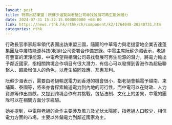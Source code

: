 ```yaml
---
layout: post
title: 特首出訪東盟｜阮蘇少湄冀與老撾公司尋找發展可再生能源潛力
date: 2024-07-31 15:32:15.000000000 +08:00
link: https://news.rthk.hk/rthk/ch/component/k2/1764048-20240731.htm
categories: rthk
---
```


行政長官李家超率領代表團出訪東盟三國，隨團的中華電力與老撾當地企業吉達蓬集團及中廣核能源科技(老撾)公司簽署合作備忘錄。中電主席阮蘇少湄表示，老撾有豐富的潔淨能源，中電希望與相關公司尋找發展可再生能源的潛力，將電力輸出予鄰近國家，指相關跨境合作項目有很大潛力，有信心可以發揮到香港作為超級聯繫人、超級增值人的角色，以產生協同效應，互惠互利。

阮蘇少湄表示，需要由老撾輸送電力到香港的機會很小，指老撾會輸電予越南、柬埔寨、泰國等，將來亦會探索輸送電力到內地的可行性，而中電可以在財政、人力資源等作出貢獻，又提到跨境合作有其挑戰，包括法制、文化上的差異，中電的團隊可以在相關方面分享經驗。

她亦提到，中電與老撾的合作主要涉及風力及光伏太陽能，指老撾人口較少，相信電力方面的市場，主要以外銷電力到鄰近國家為主。
